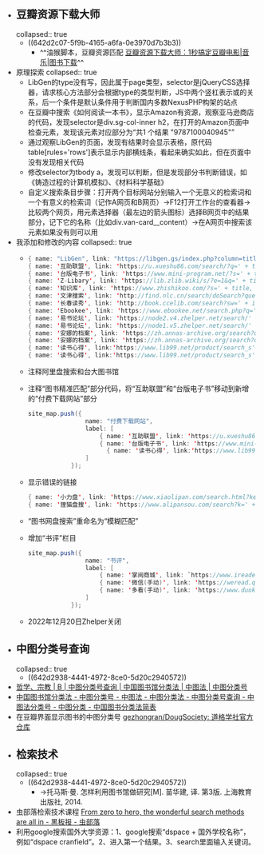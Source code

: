 - ## 豆瓣资源下载大师
  collapsed:: true
	- ((642d2c07-5f9b-4165-a6fa-0e3970d7b3b3))
		- ^^油猴脚本，豆瓣资源匹配 [豆瓣资源下载大师：1秒搞定豆瓣电影|音乐|图书下载](https://greasyfork.org/zh-CN/scripts/329484-%E8%B1%86%E7%93%A3%E8%B5%84%E6%BA%90%E4%B8%8B%E8%BD%BD%E5%A4%A7%E5%B8%88-1%E7%A7%92%E6%90%9E%E5%AE%9A%E8%B1%86%E7%93%A3%E7%94%B5%E5%BD%B1-%E9%9F%B3%E4%B9%90-%E5%9B%BE%E4%B9%A6%E4%B8%8B%E8%BD%BD)^^
- 原理探索
  collapsed:: true
	- LibGen的type没有写，因此属于page类型，selector是jQueryCSS选择器，请求核心方法部分会根据type的类型判断，JS中两个竖杠表示或的关系，后一个条件是默认条件用于判断国内多数NexusPHP构架的站点
	- 在豆瓣中搜索《如何阅读一本书》，显示Amazon有资源，观察亚马逊商店的代码，发现selector是div.sg-col-inner h2，在打开的Amazon页面中检查元素，发现该元素对应部分为“共1 个结果 "9787100040945"”
	- 通过观察LibGen的页面，发现有结果时会显示表格，原代码table[rules='rows']表示显示内部横线条，看起来确实如此，但在页面中没有发现相关代码
	- 修改selector为tbody a，发现可以判断，但是发现部分书判断错误，如《铸造过程的计算机模拟》、《材料科学基础》
	- 自定义搜索条目步骤：打开两个目标网站分别输入一个无意义的检索词和一个有意义的检索词（记作A网页和B网页）->F12打开工作台的查看器->比较两个网页，用元素选择器（最左边的箭头图标）选择B网页中的结果部分，记下它的名称（比如div.van-card__content）->在A网页中搜索该元素如果没有则可以用
- 我添加和修改的内容
  collapsed:: true
	- ```java
	  { name: "LibGen", link: "https://libgen.gs/index.php?column=title&req=" + isbn, selector: 'table#tablelibgen.table.table-striped tbody tr td a' },
	  { name: '互助联盟', link: 'https://u.xueshu86.com/search/?q=' + title, selector: 'div.col-xs-6.col-sm-4.col-md-3' },
	  { name: '台版电子书', link: 'https://www.mini-program.net/?s=' + title, selector: 'article.search-post' },
	  { name: 'Z-Libary', link: 'https://lib.zlib.wiki/s/?e=1&q=' + title, selector: '#searchResultBox div.authors' },
	  { name: '知识库', link: 'https://www.zhishikoo.com/?s=' + title, selector: 'div.post.grid' },
	  { name: '文津搜索', link: 'http://find.nlc.cn/search/doSearch?query=' + title + '&secQuery=&actualQuery=' + title + '%20mediatype%3A(0%20OR%201%20OR%202)%20&searchType=2&docType=%E5%9B%BE%E4%B9%A6&mediaTypes=0,1,2&isGroup=isGroup&targetFieldLog=%E5%85%A8%E9%83%A8%E5%AD%97%E6%AE%B5&orderBy=RELATIVE', selector:'div.book_name'},
	  { name: '长春读秀', link: 'http://book.ccelib.com/search?sw=' + isbn + '&allsw=&bCon=&ecode=utf-8&channel=search&Field=all', selector:'div.books'}
	  { name: 'Ebookee', link: 'https://www.ebookee.net/search.php?q=' + ywm + '&sa=Search', selector:'div#booklist' },
	  { name: '易书论坛', link: 'https://node2.v4.zhelper.net/search/' + title, selector: 'h4.mr-auto'},
	  { name: '易书论坛', link: 'https://node1.v5.zhelper.net/search/' + title, selector: 'div.ms-2.align-items-start'}
	  { name: '安娜的档案', link: 'https://zh.annas-archive.org/search?q=' + ywm, selector: 'div.text-gray-500'},
	  { name: '安娜的档案', link: 'https://zh.annas-archive.org/search?q=' + title, selector: 'div.text-gray-500'},
	  { name: '读书心得', link:'https://www.lib99.net/product/search_s'+ title +'.html', selector:`li.l3 > a:contains(${title})`},
	  { name: '读书心得', link:'https://www.lib99.net/product/search_s'+ ywm +'.html', selector:`li.l3 > a:contains(${ywm})`},
	  ```
	- 注释阿里盘搜索和台大图书馆
	- 注释“图书精准匹配”部分代码，将“互助联盟”和“台版电子书”移动到新增的“付费下载网站”部分
	  
	  ```java
	  site_map.push({
	                  name: "付费下载网站",
	                  label: [
	                      { name: '互助联盟', link: 'https://u.xueshu86.com/search/?q=' + title, selector: 'div.col-xs-6.col-sm-4.col-md-3' },
	                      { name: '台版电子书', link: 'https://www.mini-program.net/?s=' + title, selector: 'article.search-post' },
	                    	{ name: '读书心得', link:'https://www.lib99.net/product/search_s'+ title +'.html', selector:`li.l3 > a:contains(${title})`},
	                  ]
	              });
	  ```
	- 显示错误的链接
	  
	  ```java
	  { name: '小力盘', link: 'https://www.xiaolipan.com/search.html?keyword=' + title, selector: `h3.article-title > a:contains(${title})` },
	  { name: '狸猫盘搜', link: 'https://www.alipansou.com/search?k=' + title, selector: 'div.van-card' },
	  ```
	- “图书网盘搜索”重命名为“模糊匹配”
	- 增加“书评”栏目
	  
	  ```java
	  site_map.push({
	                  name: "书评",
	                  label: [
	                      { name: '掌阅商城', link: `https://www.ireader.com.cn/index.php?ca=search.index&keyword=${title}${writer}`, selector: 'div.bookMess.fr p.brief'},
	                      { name: '微信(手动)', link: 'https://weread.qq.com/#search', selector: 'div.van-card'},
	                      { name: '多看(手动)', link: 'https://www.duokan.com/pc/search-result', selector: 'div.van-card'}
	                  ]
	              });
	  ```
	- 2022年12月20日Zhelper关闭
- ## 中图分类号查询
  collapsed:: true
	- ((642d2938-4441-4972-8ce0-5d20c2940572))
- [哲学、宗教 | B | 中图分类号查询 | 中国图书馆分类法 | 中图法 | 中图分类号](https://www.clcindex.com/category/B/)
- [中国图书馆分类法 - 中图分类号 - 中图法 - 中图分类法 - 中图分类号查询 - 中图法分类号 - 中图分类 - 中国图书分类法简表](http://www.ztflh.com/)
- 在豆瓣界面显示图书的中图分类号 [gezhongran/DougSociety: 道格学社官方仓库](https://github.com/gezhongran/DougSociety)
- ## 检索技术
  collapsed:: true
	- ((642d2938-4441-4972-8ce0-5d20c2940572))
		- ->托马斯·曼. 怎样利用图书馆做研究[M]. 苗华建, 译. 第3版. 上海教育出版社, 2014.
- 虫部落检索技术课程 [From zero to hero, the wonderful search methods are all in - 黑板报 - 虫部落](https://www.chongbuluo.com/thread-4940-1-1.html)
- 利用google搜索国外大学资源：1、google搜索“dspace + 国外学校名称”，例如“dspace cranfield”。2、进入第一个结果。3、search里面输入关键词。